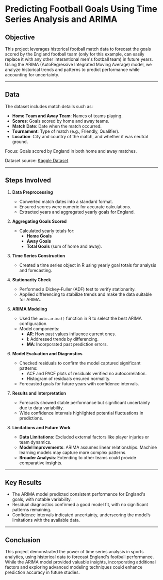 # Predicting Football Goals Using Time Series Analysis and ARIMA

## **Objective**

This project leverages historical football match data to forecast the goals scored by the England football team (only for this example, can easily replace it with any other interantional men's football team) in future years. Using the ARIMA (AutoRegressive Integrated Moving Average) model, we analyze historical trends and patterns to predict performance while accounting for uncertainty.

---

## **Data**

The dataset includes match details such as:

- **Home Team and Away Team**: Names of teams playing.
- **Scores**: Goals scored by home and away teams.
- **Match Date**: Date when the match occurred.
- **Tournament**: Type of match (e.g., Friendly, Qualifier).
- **Location**: City and country of the match, and whether it was neutral ground.

Focus: Goals scored by England in both home and away matches.

Dataset source: [Kaggle Dataset](https://www.kaggle.com/datasets/martj42/international-football-results-from-1872-to-2017/data)

---

## **Steps Involved**

1. **Data Preprocessing**
   - Converted match dates into a standard format.
   - Ensured scores were numeric for accurate calculations.
   - Extracted years and aggregated yearly goals for England.

2. **Aggregating Goals Scored**
   - Calculated yearly totals for:
     - **Home Goals**
     - **Away Goals**
     - **Total Goals** (sum of home and away).

3. **Time Series Construction**
   - Created a time series object in R using yearly goal totals for analysis and forecasting.

4. **Stationarity Check**
   - Performed a Dickey-Fuller (ADF) test to verify stationarity.
   - Applied differencing to stabilize trends and make the data suitable for ARIMA.

5. **ARIMA Modeling**
   - Used the `auto.arima()` function in R to select the best ARIMA configuration.
   - Model components:
     - **AR**: How past values influence current ones.
     - **I**: Addressed trends by differencing.
     - **MA**: Incorporated past prediction errors.

6. **Model Evaluation and Diagnostics**
   - Checked residuals to confirm the model captured significant patterns:
     - ACF and PACF plots of residuals verified no autocorrelation.
     - Histogram of residuals ensured normality.
   - Forecasted goals for future years with confidence intervals.

7. **Results and Interpretation**
   - Forecasts showed stable performance but significant uncertainty due to data variability.
   - Wide confidence intervals highlighted potential fluctuations in predictions.

8. **Limitations and Future Work**
   - **Data Limitations**: Excluded external factors like player injuries or team dynamics.
   - **Model Improvements**: ARIMA assumes linear relationships. Machine learning models may capture more complex patterns.
   - **Broader Analysis**: Extending to other teams could provide comparative insights.

---

## **Key Results**

- The ARIMA model predicted consistent performance for England's goals, with notable variability.
- Residual diagnostics confirmed a good model fit, with no significant patterns remaining.
- Confidence intervals indicated uncertainty, underscoring the model’s limitations with the available data.

---

## **Conclusion**

This project demonstrated the power of time series analysis in sports analytics, using historical data to forecast England's football performance. While the ARIMA model provided valuable insights, incorporating additional factors and exploring advanced modeling techniques could enhance prediction accuracy in future studies.
